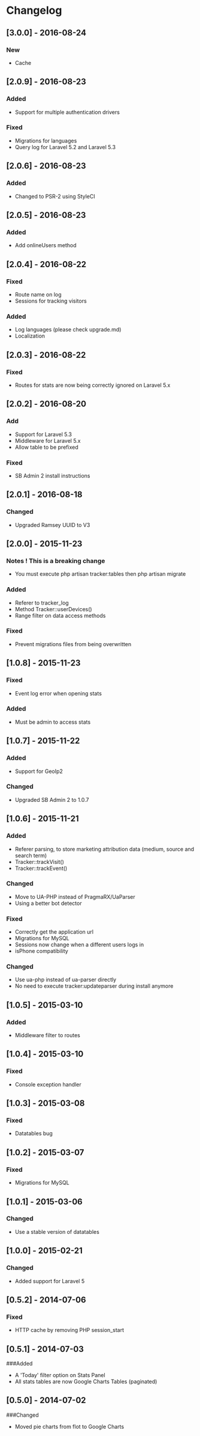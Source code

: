 # Changelog

## [3.0.0] - 2016-08-24
### New
- Cache

## [2.0.9] - 2016-08-23
### Added
- Support for multiple authentication drivers
### Fixed
- Migrations for languages
- Query log for Laravel 5.2 and Laravel 5.3

## [2.0.6] - 2016-08-23
### Added
- Changed to PSR-2 using StyleCI

## [2.0.5] - 2016-08-23
### Added
- Add onlineUsers method

## [2.0.4] - 2016-08-22
### Fixed
- Route name on log
- Sessions for tracking visitors
### Added
- Log languages (please check upgrade.md)
- Localization

## [2.0.3] - 2016-08-22
### Fixed
- Routes for stats are now being correctly ignored on Laravel 5.x

## [2.0.2] - 2016-08-20
### Add
- Support for Laravel 5.3
- Middleware for Laravel 5.x
- Allow table to be prefixed
### Fixed
- SB Admin 2 install instructions

## [2.0.1] - 2016-08-18
### Changed
- Upgraded Ramsey UUID to V3

## [2.0.0] - 2015-11-23
### Notes ! This is a breaking change
- You must execute
    php artisan tracker:tables
  then
    php artisan migrate
### Added
- Referer to tracker_log
- Method Tracker::userDevices()
- Range filter on data access methods
### Fixed
- Prevent migrations files from being overwritten

## [1.0.8] - 2015-11-23
### Fixed
- Event log error when opening stats
### Added
- Must be admin to access stats

## [1.0.7] - 2015-11-22
### Added
- Support for GeoIp2
### Changed
- Upgraded SB Admin 2 to 1.0.7

## [1.0.6] - 2015-11-21
### Added
- Referer parsing, to store marketing attribution data (medium, source and search term)
- Tracker::trackVisit()
- Tracker::trackEvent()
### Changed
- Move to UA-PHP instead of PragmaRX/UaParser
- Using a better bot detector 
### Fixed
- Correctly get the application url
- Migrations for MySQL
- Sessions now change when a different users logs in
- isPhone compatibility
### Changed
- Use ua-php instead of ua-parser directly
- No need to execute tracker:updateparser during install anymore

## [1.0.5] - 2015-03-10
### Added
- Middleware filter to routes

## [1.0.4] - 2015-03-10
### Fixed
- Console exception handler

## [1.0.3] - 2015-03-08
### Fixed
- Datatables bug

## [1.0.2] - 2015-03-07
### Fixed
- Migrations for MySQL

## [1.0.1] - 2015-03-06
### Changed
- Use a stable version of datatables

## [1.0.0] - 2015-02-21
### Changed
- Added support for Laravel 5

## [0.5.2] - 2014-07-06
### Fixed
- HTTP cache by removing PHP session_start

## [0.5.1] - 2014-07-03
###Added
- A 'Today' filter option on Stats Panel
- All stats tables are now Google Charts Tables (paginated)

## [0.5.0] - 2014-07-02
###Changed
- Moved pie charts from flot to Google Charts
 
